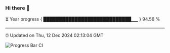 ### Hi there 👋

⏳ Year progress { ████████████████████████████▁▁ } 94.56 %

---

⏰ Updated on Thu, 12 Dec 2024 02:13:04 GMT

![Progress Bar CI](https://github.com/IshwaranRudhara/GIT-ACTION/workflows/Progress%20Bar%20CI/badge.svg)
